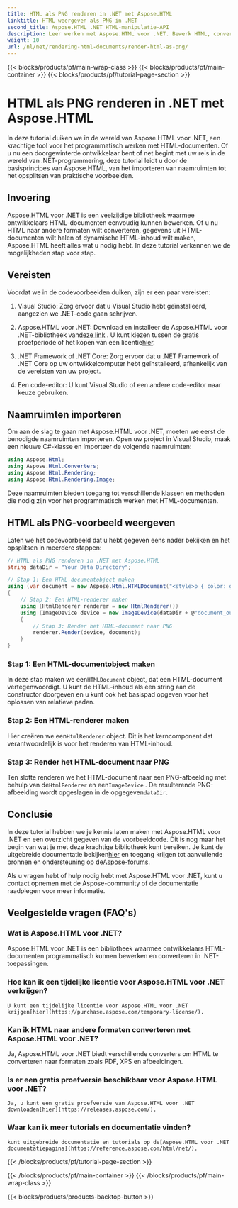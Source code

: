 ```yaml
---
title: HTML als PNG renderen in .NET met Aspose.HTML
linktitle: HTML weergeven als PNG in .NET
second_title: Aspose.HTML .NET HTML-manipulatie-API
description: Leer werken met Aspose.HTML voor .NET. Bewerk HTML, converteer naar verschillende formaten en meer. Duik in deze uitgebreide tutorial!
weight: 10
url: /nl/net/rendering-html-documents/render-html-as-png/
---
```


{{< blocks/products/pf/main-wrap-class >}}
{{< blocks/products/pf/main-container >}}
{{< blocks/products/pf/tutorial-page-section >}}

# HTML als PNG renderen in .NET met Aspose.HTML


In deze tutorial duiken we in de wereld van Aspose.HTML voor .NET, een krachtige tool voor het programmatisch werken met HTML-documenten. Of u nu een doorgewinterde ontwikkelaar bent of net begint met uw reis in de wereld van .NET-programmering, deze tutorial leidt u door de basisprincipes van Aspose.HTML, van het importeren van naamruimten tot het opsplitsen van praktische voorbeelden.

## Invoering

Aspose.HTML voor .NET is een veelzijdige bibliotheek waarmee ontwikkelaars HTML-documenten eenvoudig kunnen bewerken. Of u nu HTML naar andere formaten wilt converteren, gegevens uit HTML-documenten wilt halen of dynamische HTML-inhoud wilt maken, Aspose.HTML heeft alles wat u nodig hebt. In deze tutorial verkennen we de mogelijkheden stap voor stap.

## Vereisten

Voordat we in de codevoorbeelden duiken, zijn er een paar vereisten:

1. Visual Studio: Zorg ervoor dat u Visual Studio hebt geïnstalleerd, aangezien we .NET-code gaan schrijven.

2.  Aspose.HTML voor .NET: Download en installeer de Aspose.HTML voor .NET-bibliotheek van[deze link](https://releases.aspose.com/html/net/) . U kunt kiezen tussen de gratis proefperiode of het kopen van een licentie[hier](https://purchase.aspose.com/buy).

3. .NET Framework of .NET Core: Zorg ervoor dat u .NET Framework of .NET Core op uw ontwikkelcomputer hebt geïnstalleerd, afhankelijk van de vereisten van uw project.

4. Een code-editor: U kunt Visual Studio of een andere code-editor naar keuze gebruiken.

## Naamruimten importeren

Om aan de slag te gaan met Aspose.HTML voor .NET, moeten we eerst de benodigde naamruimten importeren. Open uw project in Visual Studio, maak een nieuwe C#-klasse en importeer de volgende naamruimten:

```csharp
using Aspose.Html;
using Aspose.Html.Converters;
using Aspose.Html.Rendering;
using Aspose.Html.Rendering.Image;
```

Deze naamruimten bieden toegang tot verschillende klassen en methoden die nodig zijn voor het programmatisch werken met HTML-documenten.

## HTML als PNG-voorbeeld weergeven

Laten we het codevoorbeeld dat u hebt gegeven eens nader bekijken en het opsplitsen in meerdere stappen:

```csharp
// HTML als PNG renderen in .NET met Aspose.HTML
string dataDir = "Your Data Directory";

// Stap 1: Een HTML-documentobject maken
using (var document = new Aspose.Html.HTMLDocument("<style>p { color: green; }</style><p>my first paragraph</p>", @"c:\work\"))
{
    // Stap 2: Een HTML-renderer maken
    using (HtmlRenderer renderer = new HtmlRenderer())
    using (ImageDevice device = new ImageDevice(dataDir + @"document_out.png"))
    {
        // Stap 3: Render het HTML-document naar PNG
        renderer.Render(device, document);
    }
}
```

### Stap 1: Een HTML-documentobject maken

 In deze stap maken we een`HTMLDocument` object, dat een HTML-document vertegenwoordigt. U kunt de HTML-inhoud als een string aan de constructor doorgeven en u kunt ook het basispad opgeven voor het oplossen van relatieve paden.

### Stap 2: Een HTML-renderer maken

 Hier creëren we een`HtmlRenderer` object. Dit is het kerncomponent dat verantwoordelijk is voor het renderen van HTML-inhoud. 

### Stap 3: Render het HTML-document naar PNG

 Ten slotte renderen we het HTML-document naar een PNG-afbeelding met behulp van de`HtmlRenderer` en een`ImageDevice` . De resulterende PNG-afbeelding wordt opgeslagen in de opgegeven`dataDir`.

## Conclusie

In deze tutorial hebben we je kennis laten maken met Aspose.HTML voor .NET en een overzicht gegeven van de voorbeeldcode. Dit is nog maar het begin van wat je met deze krachtige bibliotheek kunt bereiken. Je kunt de uitgebreide documentatie bekijken[hier](https://reference.aspose.com/html/net/) en toegang krijgen tot aanvullende bronnen en ondersteuning op de[Aspose-forums](https://forum.aspose.com/).

Als u vragen hebt of hulp nodig hebt met Aspose.HTML voor .NET, kunt u contact opnemen met de Aspose-community of de documentatie raadplegen voor meer informatie.

## Veelgestelde vragen (FAQ's)

### Wat is Aspose.HTML voor .NET?
   Aspose.HTML voor .NET is een bibliotheek waarmee ontwikkelaars HTML-documenten programmatisch kunnen bewerken en converteren in .NET-toepassingen.

### Hoe kan ik een tijdelijke licentie voor Aspose.HTML voor .NET verkrijgen?
    U kunt een tijdelijke licentie voor Aspose.HTML voor .NET krijgen[hier](https://purchase.aspose.com/temporary-license/).

### Kan ik HTML naar andere formaten converteren met Aspose.HTML voor .NET?
   Ja, Aspose.HTML voor .NET biedt verschillende converters om HTML te converteren naar formaten zoals PDF, XPS en afbeeldingen.

### Is er een gratis proefversie beschikbaar voor Aspose.HTML voor .NET?
    Ja, u kunt een gratis proefversie van Aspose.HTML voor .NET downloaden[hier](https://releases.aspose.com/).

### Waar kan ik meer tutorials en documentatie vinden?
    kunt uitgebreide documentatie en tutorials op de[Aspose.HTML voor .NET documentatiepagina](https://reference.aspose.com/html/net/).
{{< /blocks/products/pf/tutorial-page-section >}}

{{< /blocks/products/pf/main-container >}}
{{< /blocks/products/pf/main-wrap-class >}}

{{< blocks/products/products-backtop-button >}}

